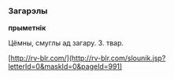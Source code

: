 ### Загарэлы
**прыметнік**

Цёмны, смуглы ад загару. З. твар.

<a rel="author">[http://rv-blr.com/](http://rv-blr.com/slounik.jsp?letterId=0&maskId=0&pageId=991)</a>
